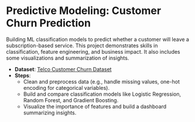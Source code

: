 # Predictive Modeling: Customer Churn Prediction

Building ML classification models to predict whether a customer will leave a subscription-based service. This project demonstrates skills in classification, feature engineering, and business impact. It also includes some visualizations and summarization of insights.

- **Dataset**: [Telco Customer Churn Dataset](https://www.kaggle.com/datasets/blastchar/telco-customer-churn)
- **Steps**: 
  - Clean and preprocess data (e.g., handle missing values, one-hot encoding for categorical variables).
  - Build and compare classification models like Logistic Regression, Random Forest, and Gradient Boosting.
  - Visualize the importance of features and build a dashboard summarizing insights.
